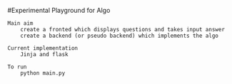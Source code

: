 #Experimental Playground for Algo 

    Main aim
        create a fronted which displays questions and takes input answer
        create a backend (or pseudo backend) which implements the algo

    Current implementation
        Jinja and flask
    
    To run
        python main.py